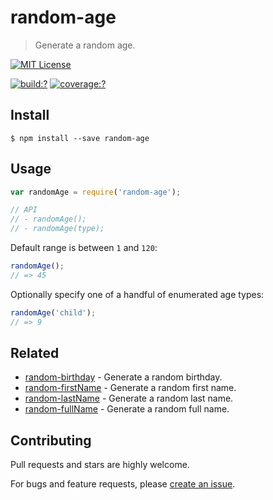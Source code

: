 # random-age

> Generate a random age.


[![MIT License](https://img.shields.io/badge/license-MIT_License-green.svg?style=flat-square)](https://github.com/mock-end/random-age/blob/master/LICENSE)

[![build:?](https://img.shields.io/travis/mock-end/random-age/master.svg?style=flat-square)](https://travis-ci.org/mock-end/random-age)
[![coverage:?](https://img.shields.io/coveralls/mock-end/random-age/master.svg?style=flat-square)](https://coveralls.io/github/mock-end/random-age)


## Install

```
$ npm install --save random-age 
```

## Usage

```js
var randomAge = require('random-age');

// API
// - randomAge();
// - randomAge(type);
```

Default range is between `1` and `120`:

```js
randomAge();
// => 45
```

Optionally specify one of a handful of enumerated age types:


```js
randomAge('child');
// => 9
```

## Related

- [random-birthday](https://github.com/mock-end/random-birthday) - Generate a random birthday. 
- [random-firstName](https://github.com/mock-end/random-firstName) - Generate a random first name. 
- [random-lastName](https://github.com/mock-end/random-lastName) - Generate a random last name. 
- [random-fullName](https://github.com/mock-end/random-fullName) - Generate a random full name. 


## Contributing

Pull requests and stars are highly welcome.

For bugs and feature requests, please [create an issue](https://github.com/mock-end/random-age/issues/new).

